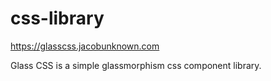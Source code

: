 # css-library

https://glasscss.jacobunknown.com

Glass CSS is a simple glassmorphism css component library.

